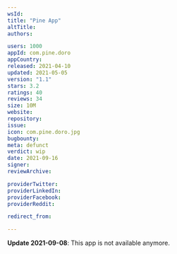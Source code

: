 ```yaml
---
wsId: 
title: "Pine App"
altTitle: 
authors:

users: 1000
appId: com.pine.doro
appCountry: 
released: 2021-04-10
updated: 2021-05-05
version: "1.1"
stars: 3.2
ratings: 40
reviews: 34
size: 10M
website: 
repository: 
issue: 
icon: com.pine.doro.jpg
bugbounty: 
meta: defunct
verdict: wip
date: 2021-09-16
signer: 
reviewArchive:

providerTwitter: 
providerLinkedIn: 
providerFacebook: 
providerReddit: 

redirect_from:

---
```


**Update 2021-09-08**: This app is not available anymore.
